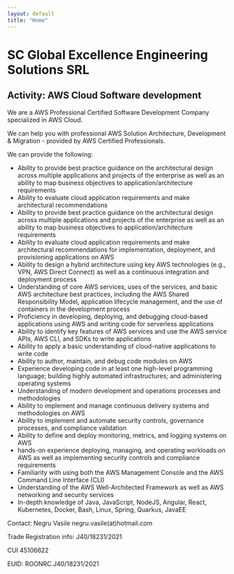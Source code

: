 ```yaml
---
layout: default
title: "Home"
---
```


# SC Global Excellence Engineering Solutions SRL

[](assets/aws-pro-wider.png)

## Activity:  AWS Cloud Software development

We are a AWS Professional Certified Software Development Company specialized in AWS Cloud.

We can help you with professional AWS Solution Architecture, Development &amp; Migration - provided by AWS Certified Professionals.

We can provide the following:

- Ability to provide best practice guidance on the architectural design across multiple applications and projects of the enterprise as well as an ability to map business objectives to application/architecture requirements
- Ability to evaluate cloud application requirements and make architectural recommendations
- Ability to provide best practice guidance on the architectural design across multiple applications and projects of the enterprise as well as an ability to map business objectives to application/architecture requirements
- Ability to evaluate cloud application requirements and make architectural recommendations for implementation, deployment, and provisioning applications on AWS
- Ability to design a hybrid architecture using key AWS technologies (e.g., VPN, AWS Direct Connect) as well as a continuous integration and deployment process
- Understanding of core AWS services, uses of the services, and basic AWS architecture best practices, including the AWS Shared Responsibility Model, application lifecycle management, and the use of containers in the development process
- Proficiency in developing, deploying, and debugging cloud-based applications using AWS and writing code for serverless applications
- Ability to identify key features of AWS services and use the AWS service APIs, AWS CLI, and SDKs to write applications
- Ability to apply a basic understanding of cloud-native applications to write code
- Ability to author, maintain, and debug code modules on AWS
- Experience developing code in at least one high-level programming language; building highly automated infrastructures; and administering operating systems
- Understanding of modern development and operations processes and methodologies
- Ability to implement and manage continuous delivery systems and methodologies on AWS
- Ability to implement and automate security controls, governance processes, and compliance validation
- Ability to define and deploy monitoring, metrics, and logging systems on AWS
- hands-on experience deploying, managing, and operating workloads on AWS as well as implementing security controls and compliance requirements
- Familiarity with using both the AWS Management Console and the AWS Command Line Interface (CLI) 
- Understanding of the AWS Well-Architected Framework as well as AWS networking and security services
- In-depth knowledge of Java, JavaScript, NodeJS, Angular, React, Kubernetes, Docker, Bash, Linux, Spring, Quarkus, JavaEE

Contact: Negru Vasile negru.vasile(at)hotmail.com

Trade Registration info: J40/18231/2021 

CUI 45106622

EUID:	ROONRC.J40/18231/2021

